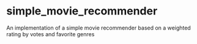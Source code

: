 # simple_movie_recommender
An implementation of a simple movie recommender based on a weighted rating by votes and favorite genres
